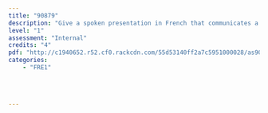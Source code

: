 ```yaml
---
title: "90879"
description: "Give a spoken presentation in French that communicates a personal response"
level: "1"
assessment: "Internal"
credits: "4"
pdf: "http://c1940652.r52.cf0.rackcdn.com/55d53140ff2a7c5951000028/as90879.pdf"
categories:
    - "FRE1"
    
    
    
    
---
```

